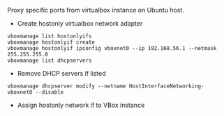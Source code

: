Proxy specific ports from virtualbox instance on Ubuntu host.

- Create hostonly virtualbox network adapter
```
vboxmanage list hostonlyifs
vboxmanage hostonlyif create
vboxmanage hostonlyif ipconfig vboxnet0 --ip 192.168.56.1 --netmask 255.255.255.0
vboxmanage list dhcpservers
```
- Remove DHCP servers if listed
```
vboxmanage dhcpserver modify --netname HostInterfaceNetworking-vboxnet0 --disable
```
- Assign hostonly network if to VBox instance

